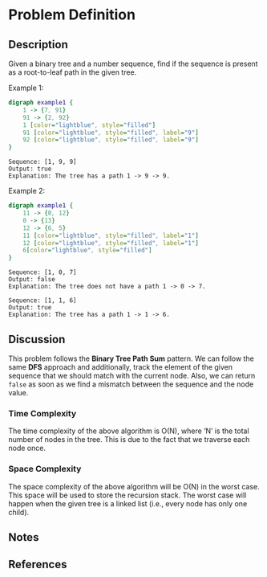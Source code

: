# Problem Definition

## Description

Given a binary tree and a number sequence, find if the sequence is present as a root-to-leaf path in the given tree.

Example 1:

```dot
digraph example1 {
    1 -> {7, 91}
    91 -> {2, 92}
    1 [color="lightblue", style="filled"]
    91 [color="lightblue", style="filled", label="9"]
    92 [color="lightblue", style="filled", label="9"]
}
```

```plaintext
Sequence: [1, 9, 9]
Output: true
Explanation: The tree has a path 1 -> 9 -> 9.
```

Example 2:

```dot
digraph example1 {
    11 -> {0, 12}
    0 -> {13}
    12 -> {6, 5}
    11 [color="lightblue", style="filled", label="1"]
    12 [color="lightblue", style="filled", label="1"]
    6[color="lightblue", style="filled"]
}
```

```plaintext
Sequence: [1, 0, 7]
Output: false
Explanation: The tree does not have a path 1 -> 0 -> 7.

Sequence: [1, 1, 6]
Output: true
Explanation: The tree has a path 1 -> 1 -> 6.
```

## Discussion

This problem follows the **Binary Tree Path Sum** pattern. We can follow the same **DFS** approach and additionally, track the element of the given sequence that we should match with the current node. Also, we can return `false` as soon as we find a mismatch between the sequence and the node value.

### Time Complexity

The time complexity of the above algorithm is O(N), where ‘N’ is the total number of nodes in the tree. This is due to the fact that we traverse each node once.

### Space Complexity

The space complexity of the above algorithm will be O(N) in the worst case. This space will be used to store the recursion stack. The worst case will happen when the given tree is a linked list (i.e., every node has only one child).

## Notes

## References
